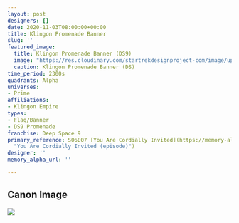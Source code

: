 ```yaml
---
layout: post
designers: []
date: 2020-11-03T08:00:00+00:00
title: Klingon Promenade Banner
slug: ''
featured_image:
  title: Klingon Promenade Banner (DS9)
  image: "https://res.cloudinary.com/startrekdesignproject-com/image/upload/v1605141082/KlingonBanner-DS9.png"
  caption: Klingon Promenade Banner (DS)
time_period: 2300s
quadrants: Alpha
universes:
- Prime
affiliations:
- Klingon Empire
types:
- Flag/Banner
- DS9 Promenade
franchise: Deep Space 9
primary_reference: S06E07 [You Are Cordially Invited](https://memory-alpha.fandom.com/wiki/You_Are_Cordially_Invited_(episode)
  "You Are Cordially Invited (episode)")
designer: ''
memory_alpha_url: ''

---
```

## Canon Image

![](https://res.cloudinary.com/startrekdesignproject-com/image/upload/v1605141083/UFP-Klingon-Bajoran_Banner_DS9Prom.jpg)